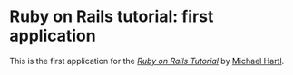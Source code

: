 # Ruby on Rails tutorial: first application

This is the first application for the [*Ruby on Rails Tutorial*](http://railstutorial.org/) by [Michael Hartl](http://michaelhartl.com/).
